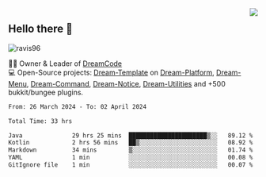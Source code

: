 <img align='right' src="https://github-readme-stats.vercel.app/api?username=Ravis96&show_icons=true">

## Hello there 👋
<p align="left"> <img src="https://komarev.com/ghpvc/?username=ravis96&label=Profile%20views&color=0e75b6&style=flat" alt="ravis96" /> </p>

👨‍💻 Owner & Leader of [DreamCode](https://github.com/DreamPoland) <br>
💻 Open-Source projects: [Dream-Template](https://github.com/DreamPoland/dream-template) on [Dream-Platform](https://github.com/DreamPoland/dream-platform), [Dream-Menu](https://github.com/DreamPoland/dream-menu), [Dream-Command](https://github.com/DreamPoland/dream-command), [Dream-Notice](https://github.com/DreamPoland/dream-notice), [Dream-Utilities](https://github.com/DreamPoland/dream-utilities) and +500 bukkit/bungee plugins.

<!--START_SECTION:waka-->

```txt
From: 26 March 2024 - To: 02 April 2024

Total Time: 33 hrs

Java              29 hrs 25 mins  ██████████████████████▒░░   89.12 %
Kotlin            2 hrs 56 mins   ██▒░░░░░░░░░░░░░░░░░░░░░░   08.92 %
Markdown          34 mins         ▒░░░░░░░░░░░░░░░░░░░░░░░░   01.74 %
YAML              1 min           ░░░░░░░░░░░░░░░░░░░░░░░░░   00.08 %
GitIgnore file    1 min           ░░░░░░░░░░░░░░░░░░░░░░░░░   00.07 %
```

<!--END_SECTION:waka-->
